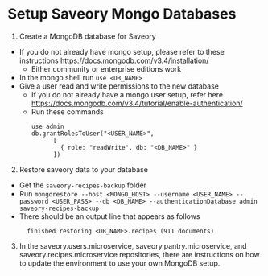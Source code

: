 # Setup Saveory Mongo Databases

1. Create a MongoDB database for Saveory
 - If you do not already have mongo setup, please refer to these instructions https://docs.mongodb.com/v3.4/installation/
    - Either community or enterprise editions work
 - In the mongo shell run `use <DB_NAME>`
 - Give a user read and write permissions to the new database
    - If you do not already have a mongo user setup, refer here https://docs.mongodb.com/v3.4/tutorial/enable-authentication/
    - Run these commands
        ```
        use admin
        db.grantRolesToUser("<USER_NAME>",
              [
                { role: "readWrite", db: "<DB_NAME>" }
              ])
        ```
2. Restore saveory data to your database
  - Get the `saveory-recipes-backup` folder
  - Run `mongorestore --host <MONGO_HOST> --username <USER_NAME> --password <USER_PASS> --db <DB_NAME> --authenticationDatabase admin saveory-recipes-backup`
  - There should be an output line that appears as follows
    ```
      finished restoring <DB_NAME>.recipes (911 documents)
    ```
3. In the saveory.users.microservice, saveory.pantry.microservice, and saveory.recipes.microservice repositories, there are instructions on how to update the environment to use your own MongoDB setup.
